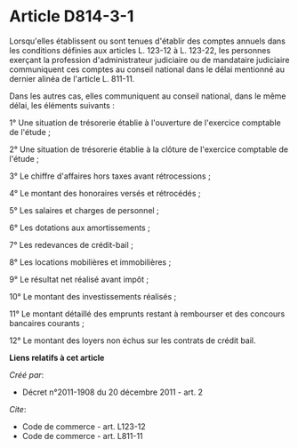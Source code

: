 # Article D814-3-1

Lorsqu'elles établissent ou sont tenues d'établir des comptes annuels dans les conditions définies aux articles L. 123-12 à
L. 123-22, les personnes exerçant la profession d'administrateur judiciaire ou de mandataire judiciaire communiquent ces
comptes au conseil national dans le délai mentionné au dernier alinéa de l'article L. 811-11. 

Dans les autres cas, elles communiquent au conseil national, dans le même délai, les éléments suivants : 

1° Une situation de trésorerie établie à l'ouverture de l'exercice comptable de l'étude ; 

2° Une situation de trésorerie établie à la clôture de l'exercice comptable de l'étude ; 

3° Le chiffre d'affaires hors taxes avant rétrocessions ; 

4° Le montant des honoraires versés et rétrocédés ; 

5° Les salaires et charges de personnel ; 

6° Les dotations aux amortissements ; 

7° Les redevances de crédit-bail ; 

8° Les locations mobilières et immobilières ; 

9° Le résultat net réalisé avant impôt ; 

10° Le montant des investissements réalisés ; 

11° Le montant détaillé des emprunts restant à rembourser et des concours bancaires courants ; 

12° Le montant des loyers non échus sur les contrats de crédit bail.

**Liens relatifs à cet article**

_Créé par_:

  - Décret n°2011-1908 du 20 décembre 2011 - art. 2

_Cite_:

  - Code de commerce - art. L123-12
  - Code de commerce - art. L811-11
